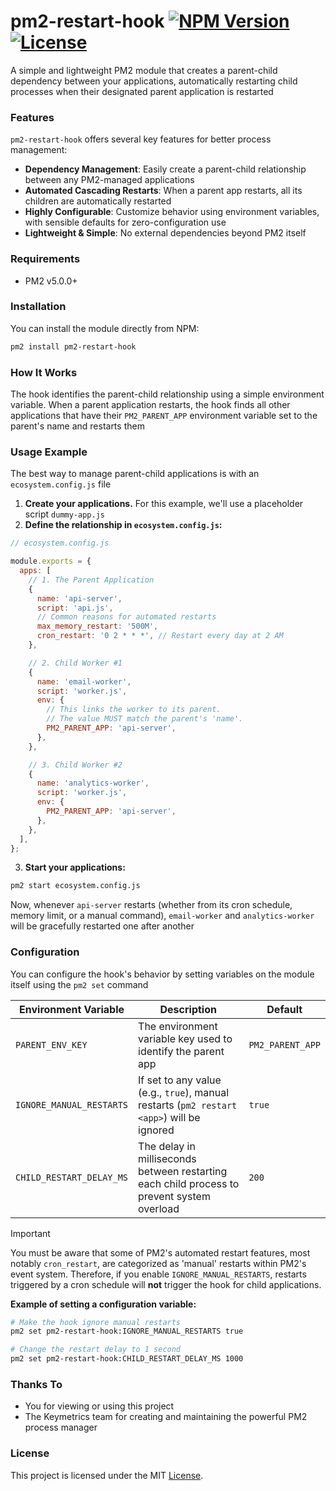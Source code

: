 # pm2-restart-hook [![NPM Version](https://img.shields.io/npm/v/pm2-restart-hook?style=flat&logo=npm)](https://www.npmjs.com/package/pm2-restart-hook) [![License](https://img.shields.io/npm/l/pm2-restart-hook?style=flat)](LICENSE)

A simple and lightweight PM2 module that creates a parent-child dependency between your applications, automatically restarting child processes when their designated parent application is restarted

### Features

`pm2-restart-hook` offers several key features for better process management:

-   **Dependency Management**: Easily create a parent-child relationship between any PM2-managed applications
-   **Automated Cascading Restarts**: When a parent app restarts, all its children are automatically restarted
-   **Highly Configurable**: Customize behavior using environment variables, with sensible defaults for zero-configuration use
-   **Lightweight & Simple**: No external dependencies beyond PM2 itself

### Requirements

- PM2 v5.0.0+

### Installation

You can install the module directly from NPM:

```bash
pm2 install pm2-restart-hook
```

### How It Works

The hook identifies the parent-child relationship using a simple environment variable. When a parent application restarts, the hook finds all other applications that have their `PM2_PARENT_APP` environment variable set to the parent's name and restarts them

### Usage Example

The best way to manage parent-child applications is with an `ecosystem.config.js` file

1.  **Create your applications.** For this example, we'll use a placeholder script `dummy-app.js`
2.  **Define the relationship in `ecosystem.config.js`:**

```js
// ecosystem.config.js

module.exports = {
  apps: [
    // 1. The Parent Application
    {
      name: 'api-server',
      script: 'api.js',
      // Common reasons for automated restarts
      max_memory_restart: '500M',
      cron_restart: '0 2 * * *', // Restart every day at 2 AM
    },

    // 2. Child Worker #1
    {
      name: 'email-worker',
      script: 'worker.js',
      env: {
        // This links the worker to its parent.
        // The value MUST match the parent's 'name'.
        PM2_PARENT_APP: 'api-server',
      },
    },

    // 3. Child Worker #2
    {
      name: 'analytics-worker',
      script: 'worker.js',
      env: {
        PM2_PARENT_APP: 'api-server',
      },
    },
  ],
};
```

3.  **Start your applications:**

```bash
pm2 start ecosystem.config.js
```

Now, whenever `api-server` restarts (whether from its cron schedule, memory limit, or a manual command), `email-worker` and `analytics-worker` will be gracefully restarted one after another

### Configuration

You can configure the hook's behavior by setting variables on the module itself using the `pm2 set` command

| Environment Variable         | Description                                                                                             | Default            |
| ---------------------------- | ------------------------------------------------------------------------------------------------------- | ------------------ |
| `PARENT_ENV_KEY`             | The environment variable key used to identify the parent app                                            | `PM2_PARENT_APP`   |
| `IGNORE_MANUAL_RESTARTS`     | If set to any value (e.g., `true`), manual restarts (`pm2 restart <app>`) will be ignored               | `true`          |
| `CHILD_RESTART_DELAY_MS`     | The delay in milliseconds between restarting each child process to prevent system overload              | `200`              |

> [!IMPORTANT]
> You must be aware that some of PM2's automated restart features, most notably `cron_restart`, are categorized as 'manual' restarts within PM2's event system. Therefore, if you enable `IGNORE_MANUAL_RESTARTS`, restarts triggered by a cron schedule will **not** trigger the hook for child applications.

**Example of setting a configuration variable:**

```bash
# Make the hook ignore manual restarts
pm2 set pm2-restart-hook:IGNORE_MANUAL_RESTARTS true

# Change the restart delay to 1 second
pm2 set pm2-restart-hook:CHILD_RESTART_DELAY_MS 1000
```

### Thanks To

-   You for viewing or using this project
-   The Keymetrics team for creating and maintaining the powerful PM2 process manager

### License

This project is licensed under the MIT [License](LICENSE).
